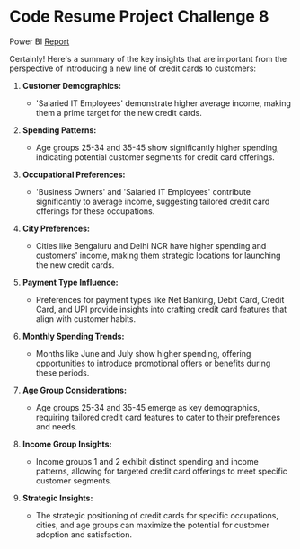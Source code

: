# Code Resume Project Challenge 8
Power BI [Report](https://app.powerbi.com/view?r=eyJrIjoiNjhjMDg2ZWQtZjJlNi00MWVkLTkzMjUtYzQ2ODkzZTYxOTM5IiwidCI6ImRmODY3OWNkLWE4MGUtNDVkOC05OWFjLWM4M2VkN2ZmOTVhMCJ9&pageName=ReportSection)


Certainly! Here's a summary of the key insights that are important from the perspective of introducing a new line of credit cards to customers:

1. **Customer Demographics:**
   - 'Salaried IT Employees' demonstrate higher average income, making them a prime target for the new credit cards.

2. **Spending Patterns:**
   - Age groups 25-34 and 35-45 show significantly higher spending, indicating potential customer segments for credit card offerings.

3. **Occupational Preferences:**
   - 'Business Owners' and 'Salaried IT Employees' contribute significantly to average income, suggesting tailored credit card offerings for these occupations.

4. **City Preferences:**
   - Cities like Bengaluru and Delhi NCR have higher spending and customers' income, making them strategic locations for launching the new credit cards.

5. **Payment Type Influence:**
   - Preferences for payment types like Net Banking, Debit Card, Credit Card, and UPI provide insights into crafting credit card features that align with customer habits.

6. **Monthly Spending Trends:**
   - Months like June and July show higher spending, offering opportunities to introduce promotional offers or benefits during these periods.

7. **Age Group Considerations:**
   - Age groups 25-34 and 35-45 emerge as key demographics, requiring tailored credit card features to cater to their preferences and needs.

8. **Income Group Insights:**
   - Income groups 1 and 2 exhibit distinct spending and income patterns, allowing for targeted credit card offerings to meet specific customer segments.

9. **Strategic Insights:**
   - The strategic positioning of credit cards for specific occupations, cities, and age groups can maximize the potential for customer adoption and satisfaction.
